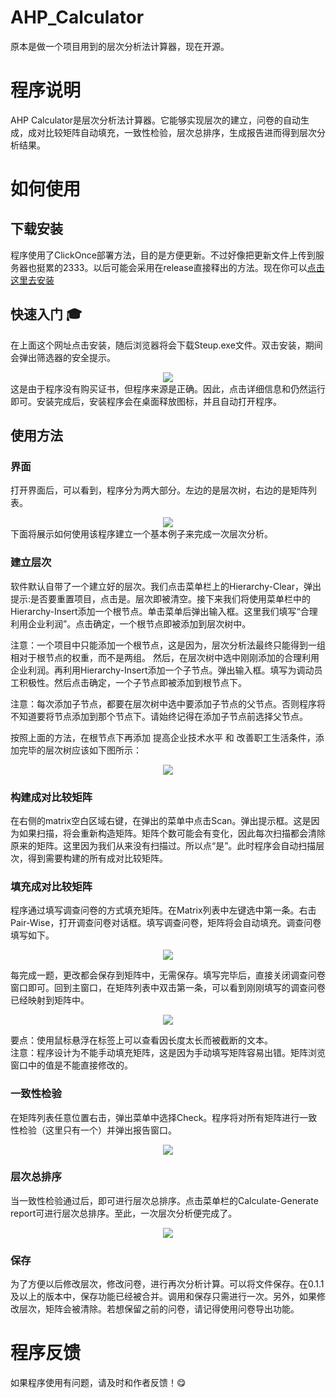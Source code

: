 AHP_Calculator
==============
原本是做一个项目用到的层次分析法计算器，现在开源。

# 程序说明  
AHP Calculator是层次分析法计算器。它能够实现层次的建立，问卷的自动生成，成对比较矩阵自动填充，一致性检验，层次总排序，生成报告进而得到层次分析结果。

# 如何使用  

## 下载安装
程序使用了ClickOnce部署方法，目的是方便更新。不过好像把更新文件上传到服务器也挺累的2333。以后可能会采用在release直接释出的方法。现在你可以<a href="https://littleming.xyz/resource/AHP/index.html">点击这里去安装</a>

## 快速入门 🎓
在上面这个网址点击安装，随后浏览器将会下载Steup.exe文件。双击安装，期间会弹出筛选器的安全提示。  
<div align="center"><img src="images/warning.png"></div>  
这是由于程序没有购买证书，但程序来源是正确。因此，点击详细信息和仍然运行即可。安装完成后，安装程序会在桌面释放图标，并且自动打开程序。

## 使用方法  
### 界面
打开界面后，可以看到，程序分为两大部分。左边的是层次树，右边的是矩阵列表。  
<div align="center"><img src="images/ui.png"></div>  
下面将展示如何使用该程序建立一个基本例子来完成一次层次分析。  

### 建立层次
软件默认自带了一个建立好的层次。我们点击菜单栏上的Hierarchy-Clear，弹出提示:是否要重置项目，点击是。层次即被清空。接下来我们将使用菜单栏中的Hierarchy-Insert添加一个根节点。单击菜单后弹出输入框。这里我们填写“合理利用企业利润”。点击确定，一个根节点即被添加到层次树中。  

注意：一个项目中只能添加一个根节点，这是因为，层次分析法最终只能得到一组相对于根节点的权重，而不是两组。
然后，在层次树中选中刚刚添加的合理利用企业利润。再利用Hierarchy-Insert添加一个子节点。弹出输入框。填写为调动员工积极性。然后点击确定，一个子节点即被添加到根节点下。  

注意：每次添加子节点，都要在层次树中选中要添加子节点的父节点。否则程序将不知道要将节点添加到那个节点下。请始终记得在添加子节点前选择父节点。  

按照上面的方法，在根节点下再添加 提高企业技术水平 和 改善职工生活条件，添加完毕的层次树应该如下图所示：  
<div align="center"><img src="images/buildHierarchy.png"></div>  

### 构建成对比较矩阵
在右侧的matrix空白区域右键，在弹出的菜单中点击Scan。弹出提示框。这是因为如果扫描，将会重新构造矩阵。矩阵个数可能会有变化，因此每次扫描都会清除原来的矩阵。这里因为我们从来没有扫描过。所以点“是”。此时程序会自动扫描层次，得到需要构建的所有成对比较矩阵。  

### 填充成对比较矩阵  
程序通过填写调查问卷的方式填充矩阵。在Matrix列表中左键选中第一条。右击Pair-Wise，打开调查问卷对话框。填写调查问卷，矩阵将会自动填充。调查问卷填写如下。  
<div align="center"><img src="images/Survey.png"></div>  

每完成一题，更改都会保存到矩阵中，无需保存。填写完毕后，直接关闭调查问卷窗口即可。回到主窗口，在矩阵列表中双击第一条，可以看到刚刚填写的调查问卷已经映射到矩阵中。  
<div align="center"><img src="images/matrix.png"></div>  

要点：使用鼠标悬浮在标签上可以查看因长度太长而被截断的文本。  
注意：程序设计为不能手动填充矩阵，这是因为手动填写矩阵容易出错。矩阵浏览窗口中的值是不能直接修改的。  

### 一致性检验
在矩阵列表任意位置右击，弹出菜单中选择Check。程序将对所有矩阵进行一致性检验（这里只有一个）并弹出报告窗口。  
<div align="center"><img src="images/check.png"></div>  

### 层次总排序
当一致性检验通过后，即可进行层次总排序。点击菜单栏的Calculate-Generate report可进行层次总排序。至此，一次层次分析便完成了。  
<div align="center"><img src="images/report.png"></div>  

### 保存
为了方便以后修改层次，修改问卷，进行再次分析计算。可以将文件保存。在0.1.1及以上的版本中，保存功能已经被合并。调用和保存只需进行一次。另外，如果修改层次，矩阵会被清除。若想保留之前的问卷，请记得使用问卷导出功能。  

# 程序反馈
如果程序使用有问题，请及时和作者反馈！😋